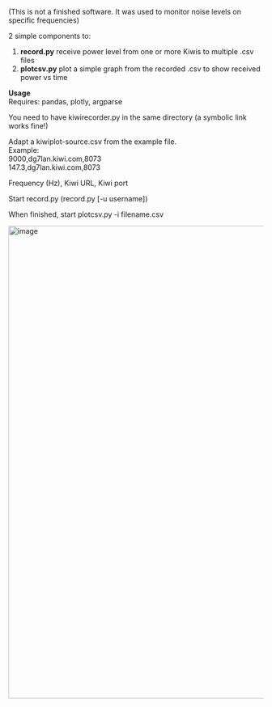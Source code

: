 (This is not a finished software. It was used to monitor noise levels on specific frequencies)

2 simple components to:

1. **record.py** receive power level from one or more Kiwis to multiple .csv files
2. **plotcsv.py** plot a simple graph from the recorded .csv to show received power vs time

**Usage**  
Requires:
pandas, plotly, argparse

You need to have kiwirecorder.py in the same directory (a symbolic link works fine!)

Adapt a kiwiplot-source.csv from the example file.  
Example:  
9000,dg7lan.kiwi.com,8073  
147.3,dg7lan.kiwi.com,8073  

Frequency (Hz), Kiwi URL, Kiwi port

Start record.py (record.py [-u username])

When finished, start plotcsv.py -i filename.csv

<img width="935" alt="image" src="https://user-images.githubusercontent.com/20392230/210586769-3ecf6de4-95b7-42f3-8327-88d8e7eb2864.png">



